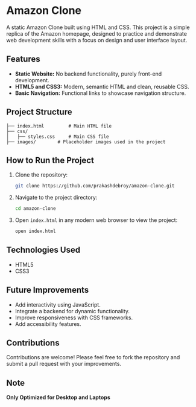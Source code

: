 # Amazon Clone

A static Amazon Clone built using HTML and CSS. This project is a simple replica of the Amazon homepage, designed to practice and demonstrate web development skills with a focus on design and user interface layout.

## Features

- **Static Website:** No backend functionality, purely front-end development.
- **HTML5 and CSS3:** Modern, semantic HTML and clean, reusable CSS.
- **Basic Navigation:** Functional links to showcase navigation structure.

## Project Structure

```
├── index.html         # Main HTML file
├── css/
│   ├── styles.css     # Main CSS file
├── images/        # Placeholder images used in the project
```

## How to Run the Project

1. Clone the repository:
   ```bash
   git clone https://github.com/prakashdebroy/amazon-clone.git
   ```

2. Navigate to the project directory:
   ```bash
   cd amazon-clone
   ```

3. Open `index.html` in any modern web browser to view the project:
   ```bash
   open index.html
   ```

## Technologies Used

- HTML5
- CSS3

## Future Improvements

- Add interactivity using JavaScript.
- Integrate a backend for dynamic functionality.
- Improve responsiveness with CSS frameworks.
- Add accessibility features.

## Contributions

Contributions are welcome! Please feel free to fork the repository and submit a pull request with your improvements.

## Note
  **Only Optimized for Desktop and Laptops**
